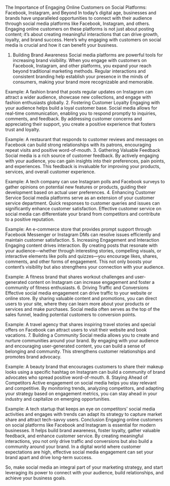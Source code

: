 The Importance of Engaging Online Customers on Social Platforms: Facebook, Instagram, and Beyond
In today’s digital age, businesses and brands have unparalleled opportunities to connect with their audience through social media platforms like Facebook, Instagram, and others. Engaging online customers on these platforms is not just about posting content; it’s about creating meaningful interactions that can drive growth, loyalty, and brand success. Here’s why engaging with customers on social media is crucial and how it can benefit your business.

1. Building Brand Awareness
Social media platforms are powerful tools for increasing brand visibility. When you engage with customers on Facebook, Instagram, and other platforms, you expand your reach beyond traditional marketing methods. Regular interactions and consistent branding help establish your presence in the minds of consumers, making your brand more recognizable and memorable.

Example: A fashion brand that posts regular updates on Instagram can attract a wider audience, showcase new collections, and engage with fashion enthusiasts globally.
2. Fostering Customer Loyalty
Engaging with your audience helps build a loyal customer base. Social media allows for real-time communication, enabling you to respond promptly to inquiries, comments, and feedback. By addressing customer concerns and appreciating their support, you create a positive experience that fosters trust and loyalty.

Example: A restaurant that responds to customer reviews and messages on Facebook can build strong relationships with its patrons, encouraging repeat visits and positive word-of-mouth.
3. Gathering Valuable Feedback
Social media is a rich source of customer feedback. By actively engaging with your audience, you can gain insights into their preferences, pain points, and experiences. This feedback is invaluable for improving your products, services, and overall customer experience.

Example: A tech company can use Instagram polls and Facebook surveys to gather opinions on potential new features or products, guiding their development based on actual user preferences.
4. Enhancing Customer Service
Social media platforms serve as an extension of your customer service department. Quick responses to customer queries and issues can significantly enhance customer satisfaction. Effective customer service on social media can differentiate your brand from competitors and contribute to a positive reputation.

Example: An e-commerce store that provides prompt support through Facebook Messenger or Instagram DMs can resolve issues efficiently and maintain customer satisfaction.
5. Increasing Engagement and Interaction
Engaging content drives interaction. By creating posts that resonate with your audience—whether through interesting stories, compelling visuals, or interactive elements like polls and quizzes—you encourage likes, shares, comments, and other forms of engagement. This not only boosts your content’s visibility but also strengthens your connection with your audience.

Example: A fitness brand that shares workout challenges and user-generated content on Instagram can increase engagement and foster a community of fitness enthusiasts.
6. Driving Traffic and Conversions
Effective social media engagement can drive traffic to your website or online store. By sharing valuable content and promotions, you can direct users to your site, where they can learn more about your products or services and make purchases. Social media often serves as the top of the sales funnel, leading potential customers to conversion points.

Example: A travel agency that shares inspiring travel stories and special offers on Facebook can attract users to visit their website and book vacations.
7. Building a Community
Social media allows you to create and nurture communities around your brand. By engaging with your audience and encouraging user-generated content, you can build a sense of belonging and community. This strengthens customer relationships and promotes brand advocacy.

Example: A beauty brand that encourages customers to share their makeup looks using a specific hashtag on Instagram can build a community of brand advocates who spread positive word-of-mouth.
8. Staying Ahead of Competitors
Active engagement on social media helps you stay relevant and competitive. By monitoring trends, analyzing competitors, and adapting your strategy based on engagement metrics, you can stay ahead in your industry and capitalize on emerging opportunities.

Example: A tech startup that keeps an eye on competitors' social media activities and engages with trends can adapt its strategy to capture market share and attract tech-savvy users.
Conclusion
Engaging online customers on social platforms like Facebook and Instagram is essential for modern businesses. It helps build brand awareness, foster loyalty, gather valuable feedback, and enhance customer service. By creating meaningful interactions, you not only drive traffic and conversions but also build a community around your brand. In a digital world where customer expectations are high, effective social media engagement can set your brand apart and drive long-term success.

So, make social media an integral part of your marketing strategy, and start leveraging its power to connect with your audience, build relationships, and achieve your business goals.

